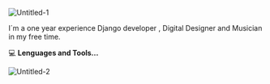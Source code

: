 ![Untitled-1](https://user-images.githubusercontent.com/21125171/115977817-c0c4f780-a551-11eb-804c-d447c614433f.png)

I´m a one year experience Django developer , Digital Designer and Musician in my free time.


:computer:  **Lenguages and Tools...**

![Untitled-2](https://user-images.githubusercontent.com/21125171/115978369-25358600-a555-11eb-8d02-c05fc8844516.png)

